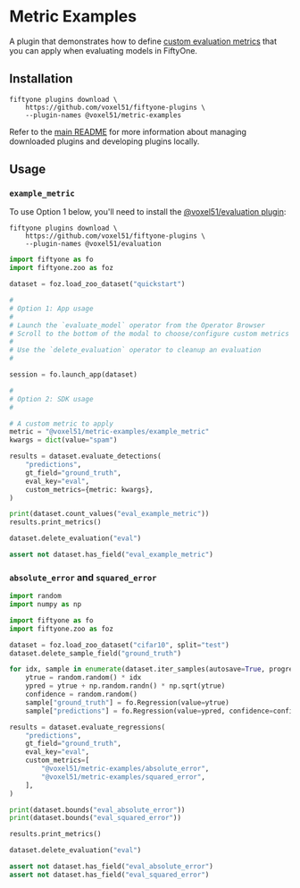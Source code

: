 # Metric Examples

A plugin that demonstrates how to define
[custom evaluation metrics](https://docs.voxel51.com/user_guide/evaluation.html)
that you can apply when evaluating models in FiftyOne.

## Installation

```shell
fiftyone plugins download \
    https://github.com/voxel51/fiftyone-plugins \
    --plugin-names @voxel51/metric-examples
```

Refer to the [main README](https://github.com/voxel51/fiftyone-plugins) for
more information about managing downloaded plugins and developing plugins
locally.

## Usage

### `example_metric`

To use Option 1 below, you'll need to install the
[@voxel51/evaluation plugin](https://github.com/voxel51/fiftyone-plugins/tree/main/plugins/evaluation):

```shell
fiftyone plugins download \
    https://github.com/voxel51/fiftyone-plugins \
    --plugin-names @voxel51/evaluation
```

```py
import fiftyone as fo
import fiftyone.zoo as foz

dataset = foz.load_zoo_dataset("quickstart")

#
# Option 1: App usage
#
# Launch the `evaluate_model` operator from the Operator Browser
# Scroll to the bottom of the modal to choose/configure custom metrics to apply
#
# Use the `delete_evaluation` operator to cleanup an evaluation
#

session = fo.launch_app(dataset)

#
# Option 2: SDK usage
#

# A custom metric to apply
metric = "@voxel51/metric-examples/example_metric"
kwargs = dict(value="spam")

results = dataset.evaluate_detections(
    "predictions",
    gt_field="ground_truth",
    eval_key="eval",
    custom_metrics={metric: kwargs},
)

print(dataset.count_values("eval_example_metric"))
results.print_metrics()

dataset.delete_evaluation("eval")

assert not dataset.has_field("eval_example_metric")
```

### `absolute_error` and `squared_error`

```py
import random
import numpy as np

import fiftyone as fo
import fiftyone.zoo as foz

dataset = foz.load_zoo_dataset("cifar10", split="test")
dataset.delete_sample_field("ground_truth")

for idx, sample in enumerate(dataset.iter_samples(autosave=True, progress=True), 1):
    ytrue = random.random() * idx
    ypred = ytrue + np.random.randn() * np.sqrt(ytrue)
    confidence = random.random()
    sample["ground_truth"] = fo.Regression(value=ytrue)
    sample["predictions"] = fo.Regression(value=ypred, confidence=confidence)

results = dataset.evaluate_regressions(
    "predictions",
    gt_field="ground_truth",
    eval_key="eval",
    custom_metrics=[
        "@voxel51/metric-examples/absolute_error",
        "@voxel51/metric-examples/squared_error",
    ],
)

print(dataset.bounds("eval_absolute_error"))
print(dataset.bounds("eval_squared_error"))

results.print_metrics()

dataset.delete_evaluation("eval")

assert not dataset.has_field("eval_absolute_error")
assert not dataset.has_field("eval_squared_error")
```
